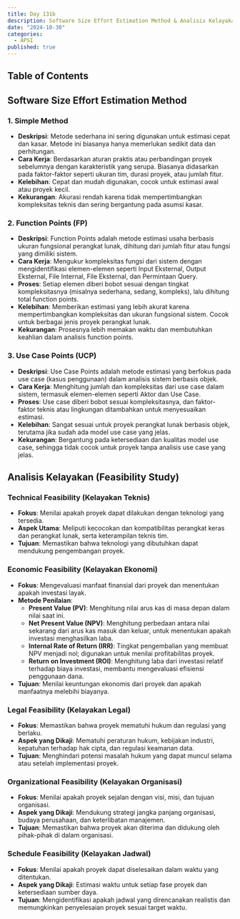 ```yaml
---
title: Day 131b
description: Software Size Effort Estimation Method & Analisis Kelayakan
date: "2024-10-30"
categories:
  - APSI
published: true
---
```


## Table of Contents

## Software Size Effort Estimation Method

### 1. **Simple Method**

- **Deskripsi**: Metode sederhana ini sering digunakan untuk estimasi cepat dan kasar. Metode ini biasanya hanya memerlukan sedikit data dan perhitungan.
- **Cara Kerja**: Berdasarkan aturan praktis atau perbandingan proyek sebelumnya dengan karakteristik yang serupa. Biasanya didasarkan pada faktor-faktor seperti ukuran tim, durasi proyek, atau jumlah fitur.
- **Kelebihan**: Cepat dan mudah digunakan, cocok untuk estimasi awal atau proyek kecil.
- **Kekurangan**: Akurasi rendah karena tidak mempertimbangkan kompleksitas teknis dan sering bergantung pada asumsi kasar.

### 2. **Function Points (FP)**

- **Deskripsi**: Function Points adalah metode estimasi usaha berbasis ukuran fungsional perangkat lunak, dihitung dari jumlah fitur atau fungsi yang dimiliki sistem.
- **Cara Kerja**: Mengukur kompleksitas fungsi dari sistem dengan mengidentifikasi elemen-elemen seperti Input Eksternal, Output Eksternal, File Internal, File Eksternal, dan Permintaan Query.
- **Proses**: Setiap elemen diberi bobot sesuai dengan tingkat kompleksitasnya (misalnya sederhana, sedang, kompleks), lalu dihitung total function points.
- **Kelebihan**: Memberikan estimasi yang lebih akurat karena mempertimbangkan kompleksitas dan ukuran fungsional sistem. Cocok untuk berbagai jenis proyek perangkat lunak.
- **Kekurangan**: Prosesnya lebih memakan waktu dan membutuhkan keahlian dalam analisis function points.

### 3. **Use Case Points (UCP)**

- **Deskripsi**: Use Case Points adalah metode estimasi yang berfokus pada use case (kasus penggunaan) dalam analisis sistem berbasis objek.
- **Cara Kerja**: Menghitung jumlah dan kompleksitas dari use case dalam sistem, termasuk elemen-elemen seperti Aktor dan Use Case.
- **Proses**: Use case diberi bobot sesuai kompleksitasnya, dan faktor-faktor teknis atau lingkungan ditambahkan untuk menyesuaikan estimasi.
- **Kelebihan**: Sangat sesuai untuk proyek perangkat lunak berbasis objek, terutama jika sudah ada model use case yang jelas.
- **Kekurangan**: Bergantung pada ketersediaan dan kualitas model use case, sehingga tidak cocok untuk proyek tanpa analisis use case yang jelas.

## Analisis Kelayakan (Feasibility Study)

### Technical Feasibility (Kelayakan Teknis)

- **Fokus**: Menilai apakah proyek dapat dilakukan dengan teknologi yang tersedia.
- **Aspek Utama**: Meliputi kecocokan dan kompatibilitas perangkat keras dan perangkat lunak, serta keterampilan teknis tim.
- **Tujuan**: Memastikan bahwa teknologi yang dibutuhkan dapat mendukung pengembangan proyek.

### Economic Feasibility (Kelayakan Ekonomi)

- **Fokus**: Mengevaluasi manfaat finansial dari proyek dan menentukan apakah investasi layak.
- **Metode Penilaian**:
  - **Present Value (PV)**: Menghitung nilai arus kas di masa depan dalam nilai saat ini.
  - **Net Present Value (NPV)**: Menghitung perbedaan antara nilai sekarang dari arus kas masuk dan keluar, untuk menentukan apakah investasi menghasilkan laba.
  - **Internal Rate of Return (IRR)**: Tingkat pengembalian yang membuat NPV menjadi nol; digunakan untuk menilai profitabilitas proyek.
  - **Return on Investment (ROI)**: Menghitung laba dari investasi relatif terhadap biaya investasi, membantu mengevaluasi efisiensi penggunaan dana.
- **Tujuan**: Menilai keuntungan ekonomis dari proyek dan apakah manfaatnya melebihi biayanya.

### Legal Feasibility (Kelayakan Legal)

- **Fokus**: Memastikan bahwa proyek mematuhi hukum dan regulasi yang berlaku.
- **Aspek yang Dikaji**: Mematuhi peraturan hukum, kebijakan industri, kepatuhan terhadap hak cipta, dan regulasi keamanan data.
- **Tujuan**: Menghindari potensi masalah hukum yang dapat muncul selama atau setelah implementasi proyek.

### Organizational Feasibility (Kelayakan Organisasi)

- **Fokus**: Menilai apakah proyek sejalan dengan visi, misi, dan tujuan organisasi.
- **Aspek yang Dikaji**: Mendukung strategi jangka panjang organisasi, budaya perusahaan, dan keterlibatan manajemen.
- **Tujuan**: Memastikan bahwa proyek akan diterima dan didukung oleh pihak-pihak di dalam organisasi.

### Schedule Feasibility (Kelayakan Jadwal)

- **Fokus**: Menilai apakah proyek dapat diselesaikan dalam waktu yang ditentukan.
- **Aspek yang Dikaji**: Estimasi waktu untuk setiap fase proyek dan ketersediaan sumber daya.
- **Tujuan**: Mengidentifikasi apakah jadwal yang direncanakan realistis dan memungkinkan penyelesaian proyek sesuai target waktu.
